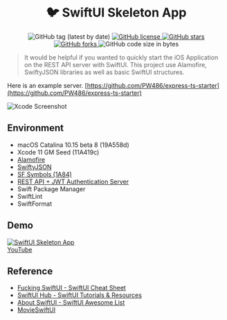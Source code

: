 <h1 align="center">🐦 SwiftUI Skeleton App</h1>
<p align="center">
  <img alt="GitHub tag (latest by date)" src="https://img.shields.io/github/v/tag/PW486/swiftui-skeleton-app?color=orange&label=release&style=flat-square">
  <a href="https://github.com/PW486/swiftui-skeleton-app/blob/master/LICENSE">
    <img alt="GitHub license" src="https://img.shields.io/github/license/PW486/swiftui-skeleton-app?style=flat-square">
  </a>
  <a href="https://github.com/PW486/swiftui-skeleton-app/stargazers">
    <img alt="GitHub stars" src="https://img.shields.io/github/stars/PW486/swiftui-skeleton-app?style=flat-square&color=yellow">
  </a>
  <a href="https://github.com/PW486/swiftui-skeleton-app/network">
    <img alt="GitHub forks" src="https://img.shields.io/github/forks/PW486/swiftui-skeleton-app?style=flat-square">
  </a>
  <img alt="GitHub code size in bytes" src="https://img.shields.io/github/languages/code-size/PW486/swiftui-skeleton-app?style=flat-square&color=brown">
</p>

> It would be helpful if you wanted to quickly start the iOS Application on the REST API server with SwiftUI. This project use Alamofire, SwiftyJSON libraries as well as basic SwiftUI structures.

Here is an example server. [https://github.com/PW486/express-ts-starter](https://github.com/PW486/express-ts-starter)

![Xcode Screenshot](https://i.imgur.com/5xZASCU.png)

## Environment

- macOS Catalina 10.15 beta 8 (19A558d)
- Xcode 11 GM Seed (11A419c)
- [Alamofire](https://github.com/Alamofire/Alamofire)
- [SwiftyJSON](https://github.com/SwiftyJSON/SwiftyJSON)
- [SF Symbols (1A84)](https://developer.apple.com/design/human-interface-guidelines/sf-symbols/overview)
- [REST API + JWT Authentication Server](https://github.com/PW486/express-ts-starter)
- Swift Package Manager
- SwiftLint
- SwiftFormat

## Demo

[![SwiftUI Skeleton App](https://user-images.githubusercontent.com/14247340/69509156-50d8c900-0f7b-11ea-993e-a05ce2eddfd6.png)](https://www.youtube.com/watch?v=zL5UUI-HuB8)
<br>
[YouTube](https://www.youtube.com/watch?v=zL5UUI-HuB8)

## Reference

- [Fucking SwiftUI - SwiftUI Cheat Sheet](https://fuckingswiftui.com/)
- [SwiftUI Hub - SwiftUI Tutorials & Resources](https://swiftuihub.com/)
- [About SwiftUI - SwiftUI Awesome List](https://github.com/Juanpe/About-SwiftUI)
- [MovieSwiftUI](https://github.com/Dimillian/MovieSwiftUI)


